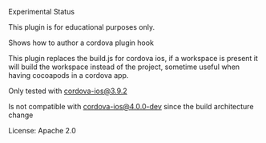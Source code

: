 Experimental Status

This plugin is for educational purposes only.

Shows how to author a cordova plugin hook

This plugin replaces the build.js for cordova ios, if a workspace is present it will
build the workspace instead of the project, sometime useful when having cocoapods in a 
cordova app.

Only tested with cordova-ios@3.9.2

Is not compatible with cordova-ios@4.0.0-dev since the build architecture change

License: Apache 2.0
